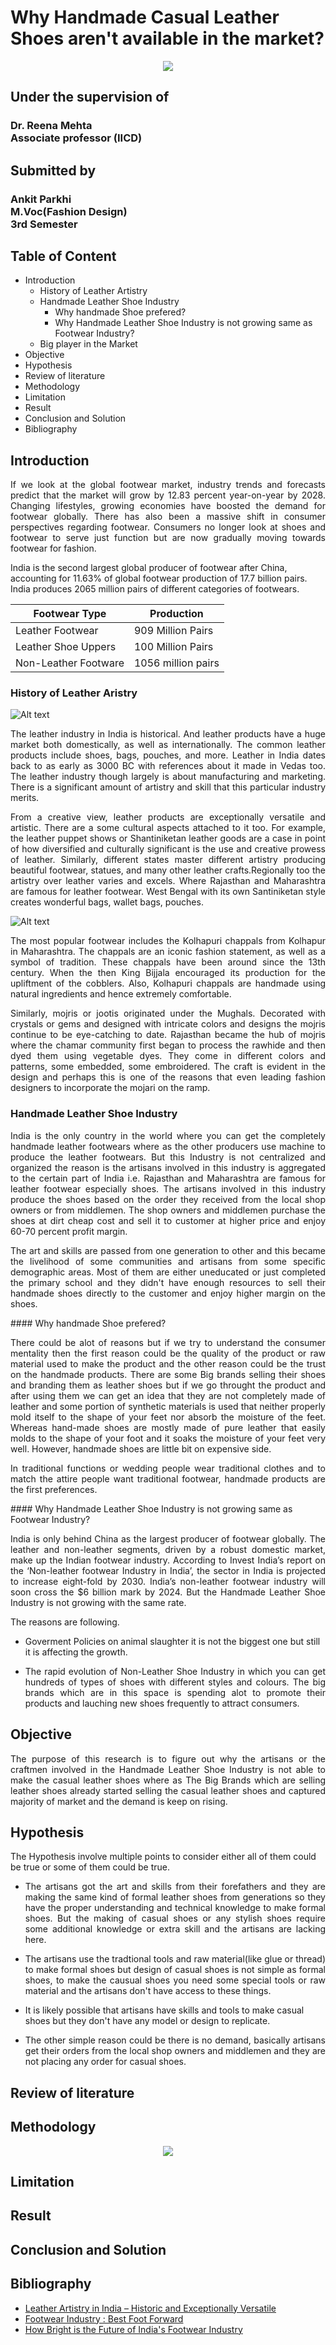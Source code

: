# Why Handmade Casual Leather Shoes aren't available in the market?
<p align="center">
<img src="https://i.pinimg.com/originals/9b/d5/44/9bd54421a7ff68c6b4feea387bc6c974.jpg">
</p>

## Under the supervision of 
### Dr. Reena Mehta <br />Associate professor (IICD)

## Submitted by
### Ankit Parkhi <br/> M.Voc(Fashion Design) <br /> 3rd Semester

## Table of Content
- Introduction
    - History of Leather Artistry
    - Handmade Leather Shoe Industry
        - Why handmade Shoe prefered?
        - Why Handmade Leather Shoe Industry is not growing same as Footwear Industry?
    - Big player in the Market
- Objective
- Hypothesis
- Review of literature
- Methodology
- Limitation
- Result
- Conclusion and Solution
- Bibliography


## Introduction
<p style="text-align: justify">If we look at the global footwear market, industry trends and forecasts predict that the market will grow by 12.83 percent year-on-year by 2028. Changing lifestyles, growing economies have boosted the demand for footwear globally. There has also been a massive shift in consumer perspectives regarding footwear. Consumers no longer look at shoes and footwear to serve just function but are now gradually moving towards footwear for fashion. </p>

India is the second largest global producer of footwear after China, accounting for 11.63% of global footwear production of 17.7 billion pairs. India produces 2065 million pairs of different categories of footwears.

| Footwear Type | Production |
| ------ | ------ |
| Leather Footwear | 909 Million Pairs |
| Leather Shoe Uppers | 100 Million Pairs |
| Non-Leather Footware | 1056 million pairs |

### History of Leather Aristry
![Alt text](https://www.caleidoscope.in/wp-content/uploads/2021/06/Leather-Artistry-in-India.jpg "a title")

<p style="text-align: justify">The leather industry in India is historical. And leather products have a huge market both domestically, as well as internationally. The common leather products include shoes, bags, pouches, and more. Leather in India dates back to as early as 3000 BC with references about it made in Vedas too. The leather industry though largely is about manufacturing and marketing. There is a significant amount of artistry and skill that this particular industry merits.</p>

<p style="text-align: justify">From a creative view, leather products are exceptionally versatile and artistic. There are a some cultural aspects attached to it too. For example, the leather puppet shows or Shantiniketan leather goods are a case in point of how diversified and culturally significant is the use and creative prowess of leather. Similarly, different states master different artistry producing beautiful footwear, statues, and many other leather crafts.Regionally too the artistry over leather varies and excels. Where Rajasthan and Maharashtra are famous for leather footwear. West Bengal with its own Santiniketan style creates wonderful bags, wallet bags, pouches.</p>

![Alt text](https://www.caleidoscope.in/wp-content/uploads/2021/06/Leather-Artistry-in-Footwear.jpg "a title")

<p style="text-align: justify">The most popular footwear includes the Kolhapuri chappals from Kolhapur in Maharashtra. The chappals are an iconic fashion statement, as well as a symbol of tradition. These chappals have been around since the 13th century. When the then King Bijjala encouraged its production for the upliftment of the cobblers. Also, Kolhapuri chappals are handmade using natural ingredients and hence extremely comfortable.</p>

<p style="text-align: justify">Similarly, mojris or jootis originated under the Mughals. Decorated with crystals or gems and designed with intricate colors and designs the mojris continue to be eye-catching to date. Rajasthan became the hub of mojris where the chamar community first began to process the rawhide and then dyed them using vegetable dyes. They come in different colors and patterns, some embedded, some embroidered. The craft is evident in the design and perhaps this is one of the reasons that even leading fashion designers to incorporate the mojari on the ramp.</p>

### Handmade Leather Shoe Industry
<p style="text-align: justify">India is the only country in the world where you can get the completely handmade leather footwears where as the other producers use machine to produce the leather footwears. But this Industry is not centralized and organized the reason is the artisans involved in this industry is aggregated to the certain part of India i.e. Rajasthan and Maharashtra are famous for leather footwear especially shoes. The artisans involved in this industry produce the shoes based on the order they received from the local shop owners or from middlemen. The shop owners and middlemen purchase the shoes at dirt cheap cost and sell it to customer at higher price and enjoy 60-70 percent profit margin.</p>

<p style="text-align: justify">The art and skills are passed from one generation to other and this became the livelihood of some communities and artisans from some specific demographic areas. Most of them are either uneducated or just completed the primary school and they didn't have enough resources to sell their handmade shoes directly to the customer and enjoy higher margin on the shoes.</p>
####  Why handmade Shoe prefered? 
<p style="text-align: justify">There could be alot of reasons but if we try to understand the consumer mentality then the first reason could be the quality of the product or raw material used to make the product and the other reason could be the trust on the handmade products. There are some Big brands selling their shoes and branding them as leather shoes but if we go throught the product and after using them we can get an idea that they are not completely made of leather and some portion of synthetic materials is used that neither properly mold itself to the shape of your feet nor absorb the moisture of the feet. Whereas hand-made shoes are mostly made of pure leather that easily molds to the shape of your foot and it soaks the moisture of your feet very well. However, handmade shoes are little bit on expensive side.</p>
<p style="text-align: justify">In traditional functions or wedding people wear traditional clothes and to match the attire people want traditional footwear, handmade products are the first preferences.</p>
####  Why Handmade Leather Shoe Industry is not growing same as Footwear Industry?
<p style="text-align: justify">India is only behind China as the largest producer of footwear globally. The leather and non-leather segments, driven by a robust domestic market, make up the Indian footwear industry. According to Invest India’s report on the ‘Non-leather footwear Industry in India’, the sector in India is projected to increase eight-fold by 2030. India’s non-leather footwear industry will soon cross the $6 billion mark by 2024. But the Handmade Leather Shoe Industry is not growing with the same rate.</p>

The reasons are following.
 - Goverment Policies on animal slaughter it is not the biggest one but still it is affecting the growth.
 - <p style="text-align: justify">The rapid evolution of Non-Leather Shoe Industry in which you can get hundreds of types of shoes with different styles and colours. The big brands which are in this space is spending alot to promote their products and lauching new shoes frequently to attract consumers.</p>
 
## Objective
<p style="text-align: justify">The purpose of this research is to figure out why the artisans or the craftmen involved in the Handmade Leather Shoe Industry is not able to make the casual leather shoes where as The Big Brands which are selling leather shoes already started selling the casual leather shoes and captured majority of market and the demand is keep on rising.</p>

## Hypothesis
The Hypothesis involve multiple points to consider either all of them could be true or some of them could be true.
- <p style="text-align: justify">The artisans got the art and skills from their forefathers and they are making the same kind of formal leather shoes from generations so they have the proper understanding and technical knowledge to make formal shoes. But the making of casual shoes or any stylish shoes require some additional knowledge or extra skill and the artisans are lacking here.</p>
- <p style="text-align: justify">The artisans use the tradtional tools and raw material(like glue or thread) to make formal shoes but design of casual shoes is not simple as formal shoes, to make the causual shoes you need some special tools or raw material and the artisans don't have access to these things.</p>
- It is likely possible that artisans have skills and tools to make casual shoes but they don't have any model or design to replicate.
- <p style="text-align: justify">The other simple reason could be there is no demand, basically artisans get their orders from the local shop owners and middlemen and they are not placing any order for casual shoes.</p> 

## Review of literature

## Methodology
<p align="center">
<img src="MindMap.png">
</p>

## Limitation

## Result

## Conclusion and Solution

## Bibliography
- [Leather Artistry in India – Historic and Exceptionally Versatile](https://www.caleidoscope.in/art-culture/leather-artistry-in-india-exceptionally-versatile-historic)
- [Footwear Industry : Best Foot Forward](https://leatherindia.org/footwear-industry-best-foot-forward/)
- [How Bright is the Future of India's Footwear Industry](https://www.indianretailer.com/article/retail-people/trends/how-bright-is-the-future-of-india-s-footwear-industry.a7994)
